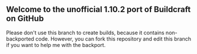 ## Welcome to the unofficial 1.10.2 port of Buildcraft on GitHub

Please don't use this branch to create builds, because it contains non-backported code. However, you can fork this repository and edit this branch if you want to help me with the backport.